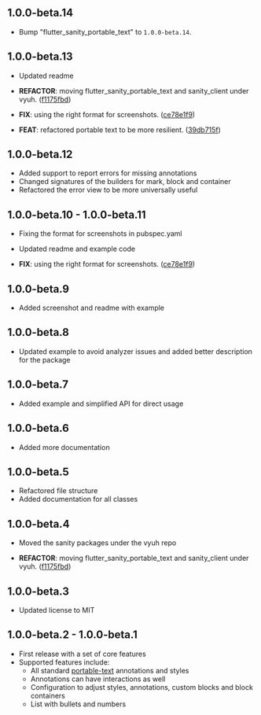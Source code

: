 ## 1.0.0-beta.14

 - Bump "flutter_sanity_portable_text" to `1.0.0-beta.14`.

## 1.0.0-beta.13

 - Updated readme

 - **REFACTOR**: moving flutter_sanity_portable_text and sanity_client under vyuh. ([f1175fbd](https://github.com/vyuh-tech/vyuh/commit/f1175fbdb602588ef5f8d978a3d474f15a96e861))
 - **FIX**: using the right format for screenshots. ([ce78e1f9](https://github.com/vyuh-tech/vyuh/commit/ce78e1f9ee6baf497a177bec4a1b7547d1eac2e7))
 - **FEAT**: refactored portable text to be more resilient. ([39db715f](https://github.com/vyuh-tech/vyuh/commit/39db715ff85032721b94c82176d7b8ebda384151))

## 1.0.0-beta.12

- Added support to report errors for missing annotations
- Changed signatures of the builders for mark, block and container
- Refactored the error view to be more universally useful

## 1.0.0-beta.10 - 1.0.0-beta.11

- Fixing the format for screenshots in pubspec.yaml
- Updated readme and example code

- **FIX**: using the right format for screenshots.
  ([ce78e1f9](https://github.com/vyuh-tech/vyuh/commit/ce78e1f9ee6baf497a177bec4a1b7547d1eac2e7))

## 1.0.0-beta.9

- Added screenshot and readme with example

## 1.0.0-beta.8

- Updated example to avoid analyzer issues and added better description for the
  package

## 1.0.0-beta.7

- Added example and simplified API for direct usage

## 1.0.0-beta.6

- Added more documentation

## 1.0.0-beta.5

- Refactored file structure
- Added documentation for all classes

## 1.0.0-beta.4

- Moved the sanity packages under the vyuh repo

- **REFACTOR**: moving flutter_sanity_portable_text and sanity_client under
  vyuh.
  ([f1175fbd](https://github.com/vyuh-tech/vyuh/commit/f1175fbdb602588ef5f8d978a3d474f15a96e861))

## 1.0.0-beta.3

- Updated license to MIT

## 1.0.0-beta.2 - 1.0.0-beta.1

- First release with a set of core features
- Supported features include:
  - All standard [portable-text](https://github.com/portabletext/portabletext)
    annotations and styles
  - Annotations can have interactions as well
  - Configuration to adjust styles, annotations, custom blocks and block
    containers
  - List with bullets and numbers
